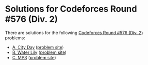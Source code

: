 # Solutions for Codeforces Round #576 (Div. 2)

There are solutions for the following [Codeforces Round #576 (Div. 2)](https://codeforces.com/contest/1199) problems:

- [A. City Day](a.cc)
  ([problem site](https://codeforces.com/contest/1199/problem/A))
- [B. Water Lily](b.cc)
  ([problem site](https://codeforces.com/contest/1199/problem/B))
- [C. MP3](c.cc)
  ([problem site](https://codeforces.com/contest/1199/problem/C))
